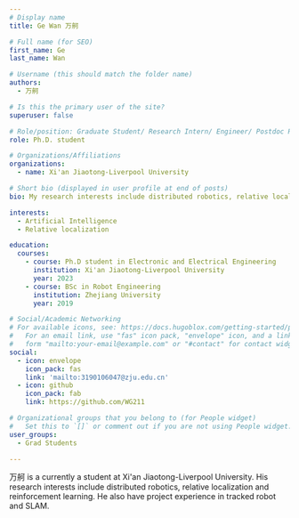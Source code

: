 ```yaml
---
# Display name
title: Ge Wan 万舸

# Full name (for SEO)
first_name: Ge
last_name: Wan

# Username (this should match the folder name)
authors:
  - 万舸

# Is this the primary user of the site?
superuser: false

# Role/position: Graduate Student/ Research Intern/ Engineer/ Postdoc Researcher
role: Ph.D. student

# Organizations/Affiliations
organizations:
  - name: Xi'an Jiaotong-Liverpool University

# Short bio (displayed in user profile at end of posts)
bio: My research interests include distributed robotics, relative localization and reinforcement learning.

interests:
  - Artificial Intelligence
  - Relative localization

education:
  courses:
    - course: Ph.D student in Electronic and Electrical Engineering
      institution: Xi'an Jiaotong-Liverpool University
      year: 2023
    - course: BSc in Robot Engineering
      institution: Zhejiang University
      year: 2019

# Social/Academic Networking
# For available icons, see: https://docs.hugoblox.com/getting-started/page-builder/#icons
#   For an email link, use "fas" icon pack, "envelope" icon, and a link in the
#   form "mailto:your-email@example.com" or "#contact" for contact widget.
social:
  - icon: envelope
    icon_pack: fas
    link: 'mailto:3190106047@zju.edu.cn'
  - icon: github
    icon_pack: fab
    link: https://github.com/WG211

# Organizational groups that you belong to (for People widget)
#   Set this to `[]` or comment out if you are not using People widget.
user_groups:
  - Grad Students

---
```


万舸 is a currently a student at Xi'an Jiaotong-Liverpool University. His research interests include distributed robotics, relative localization and reinforcement learning. He also have project experience in tracked robot and SLAM.
